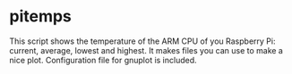 # pitemps
This script shows the temperature of the ARM CPU of you Raspberry Pi: current, average, lowest and highest.  It makes files you can use to make a nice plot. Configuration file for gnuplot is included.
